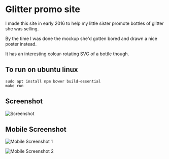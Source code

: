 # Glitter promo site

I made this site in early 2016 to help my little sister promote bottles of glitter she was selling.

By the time I was done the mockup she'd gotten bored and drawn a nice poster instead. 

It has an interesting colour-rotating SVG of a bottle though.

## To run on ubuntu linux

```
sudo apt install npm bower build-essential
make run
```

## Screenshot

![Screenshot](/../master/screenshot.png?raw=true "Desktop Screenshot")

## Mobile Screenshot

![Mobile Screenshot 1](/../master/screenshot_mobile_1.png?raw=true "Mobile Screenshot 1")

![Mobile Screenshot 2](/../master/screenshot_mobile_2.png?raw=true "Mobile Screenshot 2")

